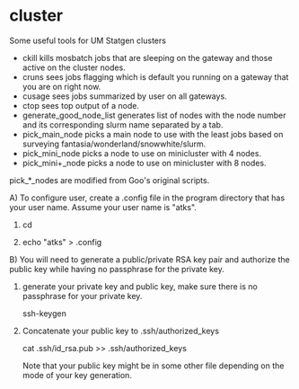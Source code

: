 cluster
=======

Some useful tools for UM Statgen clusters

* ckill                     kills mosbatch jobs that are sleeping on the gateway and those active on the cluster nodes.
* cruns <usr>               sees jobs flagging <usr> which is default you running on a gateway that you are on right now.
* cusage                    sees jobs summarized by user on all gateways.
* ctop                      sees top output of a node.
* generate_good_node_list   generates list of nodes with the node number and its corresponding slurm name separated by a tab. 
* pick_main_node            picks a main node to use with the least jobs based on surveying fantasia/wonderland/snowwhite/slurm.
* pick_mini_node            picks a node to use on minicluster with 4 nodes.
* pick_mini+_node           picks a node to use on minicluster with 8 nodes.

pick_*_nodes are modified from Goo's original scripts.

A) To configure user, create a .config file in the program directory that has your user name.
   Assume your user name is "atks".

1. cd <cluster-program-dir>

2. echo "atks" > .config

B) You will need to generate a public/private RSA key pair 
and authorize the public key while having no passphrase
for the private key.

1. generate your private key and public key, make sure there is no passphrase for your private key.
  
   ssh-keygen

2. Concatenate your public key to .ssh/authorized_keys

   cat .ssh/id_rsa.pub >> .ssh/authorized_keys
   
   Note that your public key might be in some other file depending on the mode of your key generation. 

